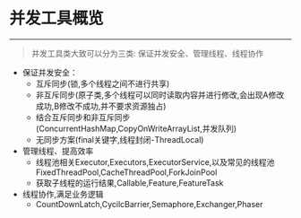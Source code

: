 # 并发工具概览

---

> 并发工具类大致可以分为三类: 保证并发安全、管理线程、线程协作

- 保证并发安全： 
	- 互斥同步(锁,多个线程之间不进行共享)
	- 非互斥同步(原子类,多个线程可以同时读取内容并进行修改,会出现A修改成功,B修改不成功,并不要求资源独占)
	- 结合互斥同步和非互斥同步(ConcurrentHashMap,CopyOnWriteArrayList,并发队列)
	- 无同步方案(final关键字,线程封闭-ThreadLocal)
- 管理线程、提高效率
	- 线程池相关Executor,Executors,ExecutorService,以及常见的线程池 FixedThreadPool,CacheThreadPool,ForkJoinPool
	- 获取子线程的运行结果,Callable,Feature,FeatureTask
- 线程协作,满足业务逻辑
	- CountDownLatch,CycilcBarrier,Semaphore,Exchanger,Phaser

